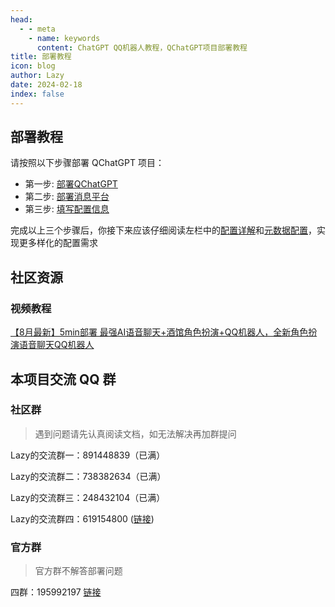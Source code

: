 ```yaml
---
head:
  - - meta
    - name: keywords
      content: ChatGPT QQ机器人教程，QChatGPT项目部署教程
title: 部署教程
icon: blog
author: Lazy
date: 2024-02-18
index: false
---
```


## 部署教程

请按照以下步骤部署 QChatGPT 项目：

- 第一步: [部署QChatGPT](qchatgpt/)
- 第二步: [部署消息平台](platforms/)
- 第三步: [填写配置信息](config.md)

完成以上三个步骤后，你接下来应该仔细阅读左栏中的[配置详解](../config/README.md)和[元数据配置](../metadata/README.md)，实现更多样化的配置需求

## 社区资源

### 视频教程

 [【8月最新】5min部署 最强AI语音聊天+酒馆角色扮演+QQ机器人，全新角色扮演语音聊天QQ机器人](https://www.bilibili.com/video/BV1vypZeBEW1/?share_source=copy_web&vd_source=1335a044d4fd926920999a0e3ba0a731)


## 本项目交流 QQ 群

### 社区群

> 遇到问题请先认真阅读文档，如无法解决再加群提问

Lazy的交流群一：891448839（已满）

Lazy的交流群二：738382634（已满）

Lazy的交流群三：248432104（已满）

Lazy的交流群四：619154800 ([链接](https://qm.qq.com/q/1K9GjQuza))

### 官方群

> 官方群不解答部署问题

四群：195992197 [链接](https://qm.qq.com/cgi-bin/qm/qr?_wv=1027&k=cSekvWmyezfCE4O8gXS7lSjkmPinjzpP&authKey=G4jHfz2%2BtQawxCRhn1ZRrQiI8bTvlepQubZL6F9fymFuz8jqZZ4FkYh6lhKLMCd9&noverify=0&group_code=195992197)
